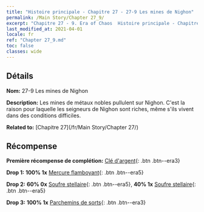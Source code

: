 ```yaml
---
title: "Histoire principale - Chapitre 27 - 27-9 Les mines de Nighon"
permalink: /Main Story/Chapter 27_9/
excerpt: "Chapitre 27 - 9. Era of Chaos  Histoire principale - Chapitre 27_9. 27-9 Les mines de Nighon"
last_modified_at: 2021-04-01
locale: fr
ref: "Chapter 27_9.md"
toc: false
classes: wide
---
```


## Détails

 **Nom:** 27-9 Les mines de Nighon

 **Description:** Les mines de métaux nobles pullulent sur Nighon. C'est la raison pour laquelle les seigneurs de Nighon sont riches, même s'ils vivent dans des conditions difficiles.

 **Related to:** [Chapitre 27](/fr/Main Story/Chapter 27/)

## Récompense

 **Première récompense de complétion:** [Clé d'argent](/fr/Items/con_693/){: .btn .btn--era3}

 **Drop 1:** **100% 1x** [Mercure flamboyant](/fr/Items/mat_98/){: .btn .btn--era5}

 **Drop 2:** **60% 0x** [Soufre stellaire](/fr/Items/mat_92/){: .btn .btn--era5}, **40% 1x** [Soufre stellaire](/fr/Items/mat_92/){: .btn .btn--era5}

 **Drop 3:** **100% 1x** [Parchemins de sorts](/fr/Items/con_694/){: .btn .btn--era3}

